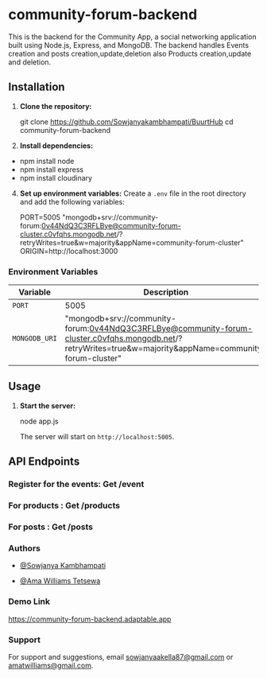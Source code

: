 # community-forum-backend

This is the backend for the Community App, a social networking application built using Node.js, Express, and MongoDB. The backend handles Events creation and posts creation,update,deletion also Products creation,update and deletion.


## Installation

1. **Clone the repository:**
   
    git clone https://github.com/Sowjanyakambhampati/BuurtHub
    cd community-forum-backend
   

2. **Install dependencies:**
   
  -  npm install node
   - npm install express
   - npm install cloudinary
   

4. **Set up environment variables:**
    Create a `.env` file in the root directory and add the following variables:
    
    PORT=5005
     "mongodb+srv://community-forum:0v44NdQ3C3RFLBye@community-forum-cluster.c0vfqhs.mongodb.net/?retryWrites=true&w=majority&appName=community-forum-cluster"
ORIGIN=http://localhost:3000

### Environment Variables

| Variable       | Description                                         |
| -------------- | --------------------------------------------------- |
| `PORT`         | 5005       |
| `MONGODB_URI`  |  "mongodb+srv://community-forum:0v44NdQ3C3RFLBye@community-forum-cluster.c0vfqhs.mongodb.net/?retryWrites=true&w=majority&appName=community-forum-cluster"                      |

## Usage

1. **Start the server:**
    
   node app.js
   
   The server will start on `http://localhost:5005`.

## API Endpoints

### Register for the events:  Get /event

### For products : Get /products

### For posts : Get /posts



### Authors

- [@Sowjanya Kambhampati](https://github.com/sowjanyakambhampati)

- [@Ama Williams Tetsewa](https://github.com/Tetsewa)

### Demo Link

https://community-forum-backend.adaptable.app

### Support
For support and suggestions, email sowjanyaakella87@gmail.com or amatwilliams@gmail.com.




